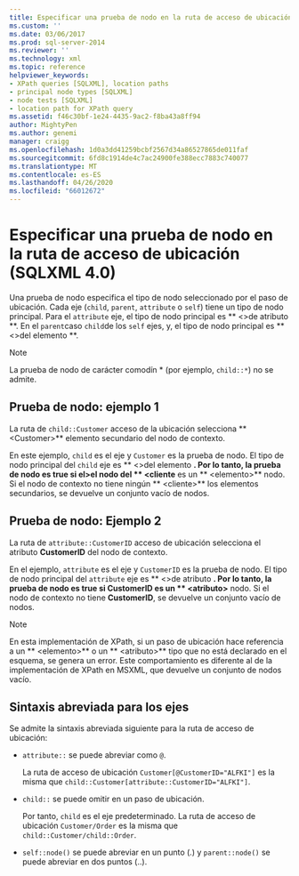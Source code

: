```yaml
---
title: Especificar una prueba de nodo en la ruta de acceso de ubicación (SQLXML 4,0) | Microsoft Docs
ms.custom: ''
ms.date: 03/06/2017
ms.prod: sql-server-2014
ms.reviewer: ''
ms.technology: xml
ms.topic: reference
helpviewer_keywords:
- XPath queries [SQLXML], location paths
- principal node types [SQLXML]
- node tests [SQLXML]
- location path for XPath query
ms.assetid: f46c30bf-1e24-4435-9ac2-f8ba43a8ff94
author: MightyPen
ms.author: genemi
manager: craigg
ms.openlocfilehash: 1d0a3dd41259bcbf2567d34a86527865de011faf
ms.sourcegitcommit: 6fd8c1914de4c7ac24900fe388ecc7883c740077
ms.translationtype: MT
ms.contentlocale: es-ES
ms.lasthandoff: 04/26/2020
ms.locfileid: "66012672"
---
```

# <a name="specifying-a-node-test-in-the-location-path-sqlxml-40"></a>Especificar una prueba de nodo en la ruta de acceso de ubicación (SQLXML 4.0)
  Una prueba de nodo especifica el tipo de nodo seleccionado por el paso de ubicación. Cada eje (`child`, `parent`, `attribute` o `self`) tiene un tipo de nodo principal. Para el `attribute` eje, el tipo de nodo principal es ** \<>de atributo **. En el `parent`caso `child`de los `self` ejes, y, el tipo de nodo principal es ** \<>del elemento **.  
  
> [!NOTE]  
>  La prueba de nodo de carácter comodín * (por ejemplo, `child::*`) no se admite.  
  
## <a name="node-test-example-1"></a>Prueba de nodo: ejemplo 1  
 La ruta de `child::Customer` acceso de la ubicación selecciona ** \<Customer>** elemento secundario del nodo de contexto.  
  
 En este ejemplo, `child` es el eje y `Customer` es la prueba de nodo. El tipo de nodo principal del `child` eje es ** \<>del elemento **. Por lo tanto, la prueba de nodo es true si el>el nodo del ** \<cliente** es un ** \<elemento>** nodo. Si el nodo de contexto no tiene ningún ** \<cliente>** los elementos secundarios, se devuelve un conjunto vacío de nodos.  
  
## <a name="node-test-example-2"></a>Prueba de nodo: Ejemplo 2  
 La ruta de `attribute::CustomerID` acceso de ubicación selecciona el atributo **CustomerID** del nodo de contexto.  
  
 En el ejemplo, `attribute` es el eje y `CustomerID` es la prueba de nodo. El tipo de nodo principal del `attribute` eje es ** \<>de atributo **. Por lo tanto, la prueba de nodo es true si **CustomerID** es un ** \<atributo>** nodo. Si el nodo de contexto no tiene **CustomerID**, se devuelve un conjunto vacío de nodos.  
  
> [!NOTE]  
>  En esta implementación de XPath, si un paso de ubicación hace referencia a un ** \<elemento>** o un ** \<atributo>** tipo que no está declarado en el esquema, se genera un error. Este comportamiento es diferente al de la implementación de XPath en MSXML, que devuelve un conjunto de nodos vacío.  
  
## <a name="abbreviated-syntax-for-the-axes"></a>Sintaxis abreviada para los ejes  
 Se admite la sintaxis abreviada siguiente para la ruta de acceso de ubicación:  
  
-   `attribute::` se puede abreviar como `@`.  
  
     La ruta de acceso de ubicación `Customer[@CustomerID="ALFKI"]` es la misma que `child::Customer[attribute::CustomerID="ALFKI"]`.  
  
-   `child::` se puede omitir en un paso de ubicación.  
  
     Por tanto, `child` es el eje predeterminado. La ruta de acceso de ubicación `Customer/Order` es la misma que `child::Customer/child::Order`.  
  
-   `self::node()` se puede abreviar en un punto (.) y `parent::node()` se puede abreviar en dos puntos (..).  
  
  

